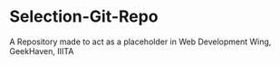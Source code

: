 # Selection-Git-Repo
A Repository made to act as a placeholder in Web Development Wing, GeekHaven, IIITA
